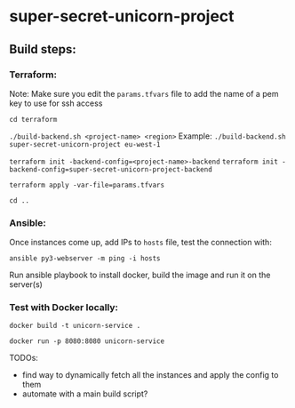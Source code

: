 # super-secret-unicorn-project

## Build steps:

### Terraform:

Note: Make sure you edit the `params.tfvars` file to add the name of a pem key to use for ssh access

`cd terraform`

`./build-backend.sh <project-name> <region>`
Example:
`./build-backend.sh super-secret-unicorn-project eu-west-1`

`terraform init -backend-config=<project-name>-backend`
`terraform init -backend-config=super-secret-unicorn-project-backend`

`terraform apply -var-file=params.tfvars`

`cd ..`

### Ansible:

Once instances come up, add IPs to `hosts` file, test the connection with:

`ansible py3-webserver -m ping -i hosts`

Run ansible playbook to install docker, build the image and run it on the server(s)

### Test with Docker locally:

`docker build -t unicorn-service .`

`docker run -p 8080:8080 unicorn-service`

TODOs:
* find way to dynamically fetch all the instances and apply the config to them
* automate with a main build script?